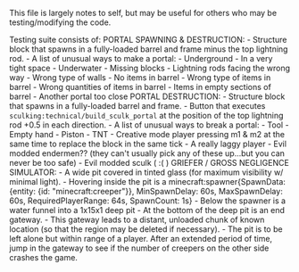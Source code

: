 This file is largely notes to self, but may be useful for others who may be testing/modifying the code.

Testing suite consists of:
  PORTAL SPAWNING & DESTRUCTION:
    - Structure block that spawns in a fully-loaded barrel and frame minus the top lightning rod.
    - A list of unusual ways to make a portal:
      - Underground
      - In a very tight space
      - Underwater
      - Missing blocks
      - Lightning rods facing the wrong way
      - Wrong type of walls
      - No items in barrel
      - Wrong type of items in barrel
      - Wrong quantities of items in barrel
      - Items in empty sections of barrel
      - Another portal too close
  PORTAL DESTRUCTION:
    - Structure block that spawns in a fully-loaded barrel and frame.
    - Button that executes `sculking:technical/build_sculk_portal` at the position of the top lightning rod +0.5 in each direction.
    - A list of unusual ways to break a portal:
      - Tool
      - Empty hand
      - Piston
      - TNT
      - Creative mode player pressing m1 & m2 at the same time to replace the block in the same tick
      - A really laggy player
      - Evil modded endermen?? (they can't usually pick any of these up...but you can never be too safe)
      - Evil modded sculk ( :( )
  GRIEFER / GROSS NEGLIGENCE SIMULATOR:
    - A wide pit covered in tinted glass (for maximum visibility w/ minimal light).
    - Hovering inside the pit is a minecraft:spawner{SpawnData: {entity: {id: "minecraft:creeper"}}, MinSpawnDelay: 60s, MaxSpawnDelay: 60s, RequiredPlayerRange: 64s, SpawnCount: 1s}
    - Below the spawner is a water funnel into a 1x15x1 deep pit
    - At the bottom of the deep pit is an end gateway.
    - This gateway leads to a distant, unloaded chunk of known location (so that the region may be deleted if necessary).
    - The pit is to be left alone but within range of a player. After an extended period of time, jump in the gateway to see if the number of creepers on the other side crashes the game.
